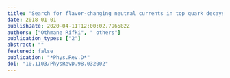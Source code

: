 ```yaml
---
title: "Search for flavor-changing neutral currents in top quark decays $tto Hc$ and $t to Hu$ in multilepton final states in proton-proton collisions at $sqrts= 13$ TeV with the ATLAS detector"
date: 2018-01-01
publishDate: 2020-04-11T12:00:02.796582Z
authors: ["Othmane Rifki", " others"]
publication_types: ["2"]
abstract: ""
featured: false
publication: "*Phys.Rev.D*"
doi: "10.1103/PhysRevD.98.032002"
---
```


